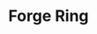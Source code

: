 ---
title: "Forge Ring"

feat:
  types: ["Item Creation"]
  prerequisite: |
    Caster level 12th; or _craft (jewelry or gemcutting)_ 9 ranks and Caster level 9th.
  benefit: |
    You can create any ring whose prerequisites you meet. Crafting a ring takes one day for each 1,000 gp in its base price. To craft a ring, you must spend 1/25 of its base price in XP and use up raw materials costing one-half of its base price.

    You can also mend a broken ring if it is one that you could make. Doing so costs half the XP, half the raw materials, and half the time it would take to forge that ring in the first place.

    Some magic rings incur extra costs in material components or XP, as noted in their descriptions. You must pay such a cost to forge such a ring or to mend a broken one.
  special: |
    For every 10 ranks in _craft (gemcutting)_ or _craft (jewelry)_ you have, the total time required for forging a ring is reduced by 10%, to a maximum of -50%.
---